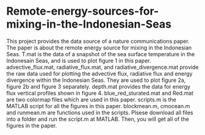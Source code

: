 # Remote-energy-sources-for-mixing-in-the-Indonesian-Seas
This project provides the data source of a nature communications paper. 
The paper is about the remote energy source for mixing in the Indonesian Seas.
T.mat is the data of a snapshot of the sea surface temperature in the Indonesain Seas, and is used to plot figure 1 in this paper.
advective_flux.mat, radiative_flux.mat, and radiative_divergence.mat provide the raw data used for plotting the advective flux, radiative flux and energy divergence within the Indonesian Seas. They are used to plot figure 2a, figure 2b and figure 3 separately. 
depth.mat provides the data for energy flux vertical profiles shown in figure 4.
blue_red_sturated.mat and Red.mat are two colormap files which are used in this paper.
scripts.m is the MATLAB script for all the figures in this paper.
blockmean.m, cmocean.m and runmean.m are functions used in the scripts. 
Plsese download all files into a folder and run the script.m at MATLAB. Then, you will get all of the figures in the paper. 
